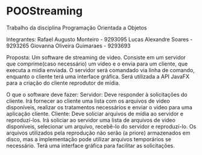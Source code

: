 # POOStreaming
Trabalho da disciplina Programação Orientada a Objetos
<br>

Integrantes:
Rafael Augusto Monteiro - 9293095
Lucas Alexandre Soares - 9293265
Giovanna Oliveira Guimaraes - 9293693

Proposta:
Um software de streaming de video. Consiste em um servidor que comprime(caso necessário) um video e o envia para um cliente, que executa a midia enviada. O servidor será comandado via linha de comando, enquanto o cliente terá uma interface gráfica. Será utilizada a API JavaFX para a criação do cliente reprodutor de mídia. 

O que o software deve fazer:
Servidor: Deve responder à solicitações do cliente. Irá fornecer ao cliente uma lista com os arquivos de video disponíveis, realizar os tratamentos necessários e enviar o video para uma aplicação cliente.
Cliente: Deve soliciar arquivos de mídia ao servidor e reproduzí-los. Irá soliciar ao servidor uma lista de arquivos de video disponíveis, selecionar um arquivo, recebê-lo do servidor e reproduzí-lo. Os arquivos utilizados pela reprodução não serão (a priore) armazenados em disco, mas a implementação pode utilizar arquivos temporários se necessário. Terá uma interface gráfica para facilitar as solicitações.
